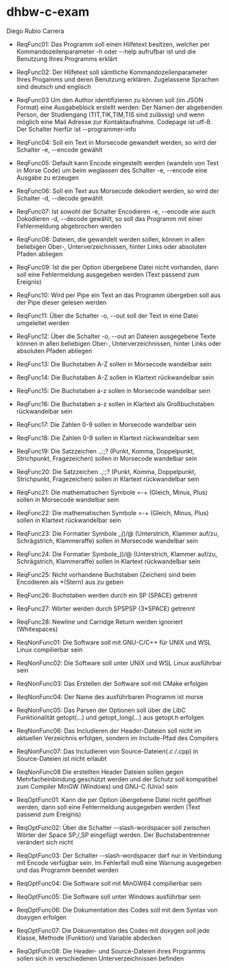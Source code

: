 # dhbw-c-exam

Diego Rubio Carrera

- ReqFunc01: Das Programm soll einen Hilfetext besitzen, welcher per Kommandozeilenparameter -h oder --help aufrufbar ist und die Benutzung Ihres Programms erklärt

- ReqFunc02: Der Hilfetext soll sämtliche Kommandozeilenparameter Ihres Progamms und deren Benutzung erklären. Zugelassene Sprachen sind deutsch und englisch

- ReqFunc03 Um den Author identifizieren zu können soll (im JSON Format) eine Ausgabeblock erstellt werden: Der Namen der abgebenden Person, der Studiengang (TIT,TIK,TIM,TIS sind zulässig) und wenn möglich eine Mail Adresse zur Kontaktaufnahme. Codepage ist utf-8. Der Schalter hierfür ist --programmer-info

- ReqFunc04: Soll ein Text in Morsecode gewandelt werden, so wird der Schalter -e, --encode gewählt

- ReqFunc05: Default kann Encode eingestellt werden (wandeln von Text in Morse Code) um beim weglassen des Schalter -e, --encode eine Ausgabe zu erzeugen

- ReqFunc06: Soll ein Text aus Morsecode dekodiert werden, so wird der Schalter -d, --decode gewählt

- ReqFunc07: Ist sowohl der Schalter Encodieren -e, --encode wie auch Dokodieren -d, --decode gewählt, so soll das Programm mit einer Fehlermeldung abgebrochen werden

- ReqFunc08: Dateien, die gewandelt werden sollen, können in allen beliebigen Ober-, Unterverzeichnissen, hinter Links oder absoluten Pfaden abliegen

- ReqFunc09: Ist die per Option übergebene Datei nicht vorhanden, dann soll eine Fehlermeldung ausgegeben werden (Text passend zum Ereignis)

- ReqFunc10: Wird per Pipe ein Text an das Programm übergeben soll aus der Pipe dieser gelesen werden

- ReqFunc11: Über die Schalter -o, --out soll der Text in eine Datei umgeleitet werden

- ReqFunc12: Über die Schalter -o, --out an Dateien ausgegebene Texte können in allen beliebigen Ober-, Unterverzeichnissen, hinter Links oder absoluten Pfaden abliegen

- ReqFunc13: Die Buchstaben A-Z sollen in Morsecode wandelbar sein

- ReqFunc14: Die Buchstaben A-Z sollen in Klartext rückwandelbar sein

- ReqFunc15: Die Buchstaben a-z sollen in Morsecode wandelbar sein

- ReqFunc16: Die Buchstaben a-z sollen in Klartext als Großbuchstaben rückwandelbar sein

- ReqFunc17: Die Zahlen 0-9 sollen in Morsecode wandelbar sein

- ReqFunc18: Die Zahlen 0-9 sollen in Klartext rückwandelbar sein

- ReqFunc19: Die Satzzeichen .,:;? (Punkt, Komma, Doppelpunkt, Strichpunkt, Fragezeichen) sollen in Morsecode wandelbar sein

- ReqFunc20: Die Satzzeichen .,:;? (Punkt, Komma, Doppelpunkt, Strichpunkt, Fragezeichen) sollen in Klartext rückwandelbar sein

- ReqFunc21: Die mathematischen Symbole =-+ (Gleich, Minus, Plus) sollen in Morsecode wandelbar sein

- ReqFunc22: Die mathematischen Symbole =-+ (Gleich, Minus, Plus) sollen in Klartext rückwandelbar sein

- ReqFunc23: Die Formatier Symbole _()/@ (Unterstrich, Klammer auf/zu, Schrägstrich, Klammeraffe) sollen in Morsecode wandelbar sein

- ReqFunc24: Die Formatier Symbole_()/@ (Unterstrich, Klammer auf/zu, Schrägstrich, Klammeraffe) sollen in Klartext rückwandelbar sein

- ReqFunc25: Nicht vorhandene Buchstaben (Zeichen) sind beim Encodieren als *(Stern) aus zu geben

- ReqFunc26: Buchstaben werden durch ein SP (SPACE) getrennt

- ReqFunc27: Wörter werden durch SPSPSP (3*SPACE) getrennt

- ReqFunc28: Newline und Carridge Return werden ignoriert (Whitespaces)

- ReqNonFunc01: Die Software soll mit GNU-C/C++ für UNIX und WSL Linux compilierbar sein

- ReqNonFunc02: Die Software soll unter UNIX und WSL Linux ausführbar sein

- ReqNonFunc03: Das Erstellen der Software soll mit CMake erfolgen

- ReqNonFunc04: Der Name des ausführbaren Programm ist morse

- ReqNonFunc05: Das Parsen der Optionen soll über die LibC Funktionalität getopt(...) und getopt_long(...) aus getopt.h erfolgen

- ReqNonFunc06: Das Includieren der Header-Dateien soll nicht im aktuellen Verzeichnis erfolgen, sondern im Include-Pfad des Compilers

- ReqNonFunc07: Das Includieren von Source-Dateien(_.c /_.cpp) in Source-Dateien ist nicht erlaubt

- ReqNonFunc08 Die erstellten Header Dateien sollen gegen Mehrfacheinbindung geschützt werden und der Schutz soll kompatibel zum Compiler MinGW (Windows) und GNU-C (Unix) sein

- ReqOptFunc01: Kann die per Option übergebene Datei nicht geöffnet werden, dann soll eine Fehlermeldung ausgegeben werden (Text passend zum Ereignis)

- ReqOptFunc02: Über die Schalter --slash-wordspacer soll zwischen Wörter der Space SP,/,SP eingefügt werden. Der Buchstabentrenner verändert sich nicht

- ReqOptFunc03: Der Schalter --slash-wordspacer darf nur in Verbindung mit Encode verfügbar sein. Im Fehlerfall muß eine Warnung ausgegeben und das Programm beendet werden

- ReqOptFunc04: Die Software soll mit MinGW64 compilierbar sein

- ReqOptFunc05: Die Software soll unter Windows ausführbar sein

- ReqOptFunc06: Die Dokumentation des Codes soll mit dem Syntax von doxygen erfolgen

- ReqOptFunc07: Die Dokumentation des Codes mit doxygen soll jede Klasse, Methode (Funktion) und Variable abdecken

- ReqOptFunc08: Die Header- und Source-Dateien ihres Programms sollen sich in verschiedenen Unterverzeichnissen befinden
